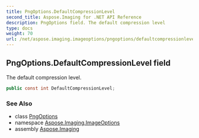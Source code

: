 ```yaml
---
title: PngOptions.DefaultCompressionLevel
second_title: Aspose.Imaging for .NET API Reference
description: PngOptions field. The default compression level
type: docs
weight: 70
url: /net/aspose.imaging.imageoptions/pngoptions/defaultcompressionlevel/
---
```

## PngOptions.DefaultCompressionLevel field

The default compression level.

```csharp
public const int DefaultCompressionLevel;
```

### See Also

* class [PngOptions](../)
* namespace [Aspose.Imaging.ImageOptions](../../pngoptions/)
* assembly [Aspose.Imaging](../../../)



